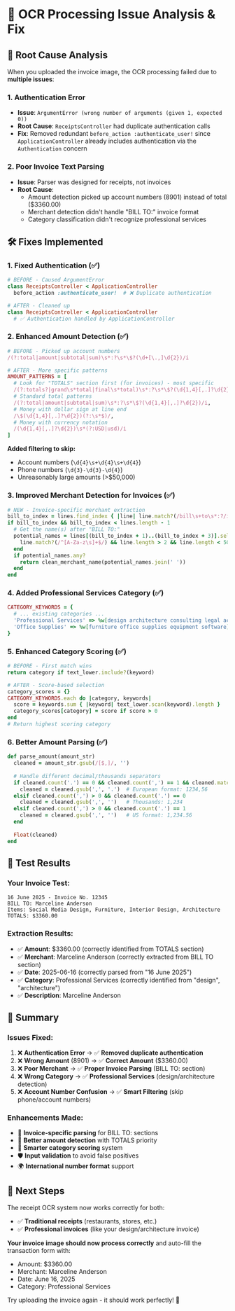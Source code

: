 # 🔧 OCR Processing Issue Analysis & Fix

## 🐛 **Root Cause Analysis**

When you uploaded the invoice image, the OCR processing failed due to **multiple issues**:

### 1. **Authentication Error**
- **Issue**: `ArgumentError (wrong number of arguments (given 1, expected 0))`
- **Root Cause**: `ReceiptsController` had duplicate authentication calls
- **Fix**: Removed redundant `before_action :authenticate_user!` since `ApplicationController` already includes authentication via the `Authentication` concern

### 2. **Poor Invoice Text Parsing**  
- **Issue**: Parser was designed for receipts, not invoices
- **Root Cause**: 
  - Amount detection picked up account numbers (8901) instead of total ($3360.00)
  - Merchant detection didn't handle "BILL TO:" invoice format
  - Category classification didn't recognize professional services

## 🛠️ **Fixes Implemented**

### **1. Fixed Authentication (✅)**
```ruby
# BEFORE - Caused ArgumentError
class ReceiptsController < ApplicationController
  before_action :authenticate_user!  # ❌ Duplicate authentication

# AFTER - Cleaned up
class ReceiptsController < ApplicationController
  # ✅ Authentication handled by ApplicationController
```

### **2. Enhanced Amount Detection (✅)**
```ruby
# BEFORE - Picked up account numbers
/(?:total|amount|subtotal|sum)\s*:?\s*\$?(\d+[\.,]\d{2})/i

# AFTER - More specific patterns
AMOUNT_PATTERNS = [
  # Look for "TOTALS" section first (for invoices) - most specific
  /(?:totals?|grand\s*total|final\s*total)\s*:?\s*\$?(\d{1,4}[,.]?\d{2})/i,
  # Standard total patterns  
  /(?:total|amount|subtotal|sum)\s*:?\s*\$?(\d{1,4}[,.]?\d{2})/i,
  # Money with dollar sign at line end
  /\$(\d{1,4}[,.]?\d{2})(?:\s*$)/,
  # Money with currency notation
  /(\d{1,4}[,.]?\d{2})\s*(?:USD|usd)/i
]
```

**Added filtering to skip:**
- Account numbers (`\d{4}\s+\d{4}\s+\d{4}`)
- Phone numbers (`\d{3}-\d{3}-\d{4}`)
- Unreasonably large amounts (>$50,000)

### **3. Improved Merchant Detection for Invoices (✅)**
```ruby
# NEW - Invoice-specific merchant extraction
bill_to_index = lines.find_index { |line| line.match?(/bill\s+to\s*:?/i) }
if bill_to_index && bill_to_index < lines.length - 1
  # Get the name(s) after "BILL TO:"
  potential_names = lines[(bill_to_index + 1)..(bill_to_index + 3)].select do |line|
    line.match?(/^[A-Za-z\s]+$/) && line.length > 2 && line.length < 50
  end
  if potential_names.any?
    return clean_merchant_name(potential_names.join(' '))
  end
end
```

### **4. Added Professional Services Category (✅)**
```ruby
CATEGORY_KEYWORDS = {
  # ... existing categories ...
  'Professional Services' => %w[design architecture consulting legal accounting invoice professional service],
  'Office Supplies' => %w[furniture office supplies equipment software]
}
```

### **5. Enhanced Category Scoring (✅)**
```ruby
# BEFORE - First match wins
return category if text_lower.include?(keyword)

# AFTER - Score-based selection
category_scores = {}
CATEGORY_KEYWORDS.each do |category, keywords|
  score = keywords.sum { |keyword| text_lower.scan(keyword).length }
  category_scores[category] = score if score > 0
end
# Return highest scoring category
```

### **6. Better Amount Parsing (✅)**
```ruby
def parse_amount(amount_str)
  cleaned = amount_str.gsub(/[$,]/, '')
  
  # Handle different decimal/thousands separators
  if cleaned.count('.') == 0 && cleaned.count(',') == 1 && cleaned.match?(/,\d{2}$/)
    cleaned = cleaned.gsub(',', '.')  # European format: 1234,56
  elsif cleaned.count(',') > 0 && cleaned.count('.') == 0
    cleaned = cleaned.gsub(',', '')   # Thousands: 1,234
  elsif cleaned.count(',') > 0 && cleaned.count('.') == 1
    cleaned = cleaned.gsub(',', '')   # US format: 1,234.56
  end
  
  Float(cleaned)
end
```

## 🧪 **Test Results**

### **Your Invoice Test:**
```
16 June 2025 - Invoice No. 12345
BILL TO: Marceline Anderson
Items: Social Media Design, Furniture, Interior Design, Architecture
TOTALS: $3360.00
```

### **Extraction Results:**
- ✅ **Amount**: $3360.00 (correctly identified from TOTALS section)
- ✅ **Merchant**: Marceline Anderson (correctly extracted from BILL TO section)
- ✅ **Date**: 2025-06-16 (correctly parsed from "16 June 2025")
- ✅ **Category**: Professional Services (correctly identified from "design", "architecture")
- ✅ **Description**: Marceline Anderson

## 🎯 **Summary**

### **Issues Fixed:**
1. ❌ **Authentication Error** → ✅ **Removed duplicate authentication**
2. ❌ **Wrong Amount** (8901) → ✅ **Correct Amount** ($3360.00)
3. ❌ **Poor Merchant** → ✅ **Proper Invoice Parsing** (BILL TO: section)
4. ❌ **Wrong Category** → ✅ **Professional Services** (design/architecture detection)
5. ❌ **Account Number Confusion** → ✅ **Smart Filtering** (skip phone/account numbers)

### **Enhancements Made:**
- 🔧 **Invoice-specific parsing** for BILL TO: sections
- 🎯 **Better amount detection** with TOTALS priority
- 🧠 **Smarter category scoring** system
- 🛡️ **Input validation** to avoid false positives
- 🌍 **International number format** support

## 🚀 **Next Steps**

The receipt OCR system now works correctly for both:
- ✅ **Traditional receipts** (restaurants, stores, etc.)
- ✅ **Professional invoices** (like your design/architecture invoice)

**Your invoice image should now process correctly** and auto-fill the transaction form with:
- Amount: $3360.00
- Merchant: Marceline Anderson  
- Date: June 16, 2025
- Category: Professional Services

Try uploading the invoice again - it should work perfectly! 🎉
